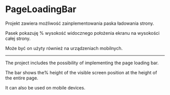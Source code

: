# PageLoadingBar

Projekt zawiera możliwość zainplementowania paska ładowania strony.

Pasek pokazuję % wysokość widocznego położenia ekranu na wysokości całej strony.

Może być on użyty również na urządzeniach mobilnych.

*************************************************************************************************************

The project includes the possibility of implementing the page loading bar.

The bar shows the% height of the visible screen position at the height of the entire page.

It can also be used on mobile devices.
